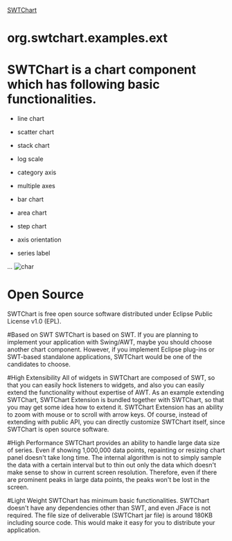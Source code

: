 [SWTChart](http://www.swtchart.org/)

org.swtchart.examples.ext
=========================
# SWTChart is a chart component which has following basic functionalities.

* line chart

* scatter chart

* stack chart

* log scale

* category axis

* multiple axes

* bar chart

* area chart

* step chart

* axis orientation

* series label

...
![char](http://www.swtchart.org/img/chart.png)

# Open Source
SWTChart is free open source software distributed under Eclipse Public License v1.0 (EPL).

#Based on SWT
SWTChart is based on SWT. If you are planning to implement your application with Swing/AWT, maybe you should choose another chart component. However, if you implement Eclipse plug-ins or SWT-based standalone applications, SWTChart would be one of the candidates to choose.

#High Extensibility
All of widgets in SWTChart are composed of SWT, so that you can easily hock listeners to widgets, and also you can easily extend the functionality without expertise of AWT. As an example extending SWTChart, SWTChart Extension is bundled together with SWTChart, so that you may get some idea how to extend it. SWTChart Extension has an ability to zoom with mouse or to scroll with arrow keys. Of course, instead of extending with public API, you can directly customize SWTChart itself, since SWTChart is open source software.

#High Performance
SWTChart provides an ability to handle large data size of series. Even if showing 1,000,000 data points, repainting or resizing chart panel doesn't take long time. The internal algorithm is not to simply sample the data with a certain interval but to thin out only the data which doesn't make sense to show in current screen resolution. Therefore, even if there are prominent peaks in large data points, the peaks won't be lost in the screen.

#Light Weight
SWTChart has minimum basic functionalities. SWTChart doesn't have any dependencies other than SWT, and even JFace is not required. The file size of deliverable (SWTChart jar file) is around 180KB including source code. This would make it easy for you to distribute your application.

